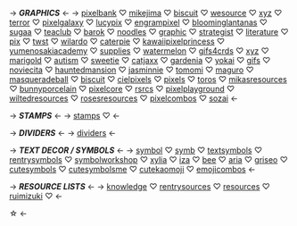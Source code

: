 -> ***GRAPHICS*** <-
->
[pixelbank](https://pixelbank.neocities.org/) ♡ [mikejima](https://mikejima.crd.co/) ♡ [biscuit](https://biscuit.crd.co/) ♡ [wesource](https://wesource.neocities.org/) ♡ [xyz](https://xyz.crd.co/) ♡ [terror](https://terror.crd.co/) ♡ [pixelgalaxy](pixelgalaxy) ♡ [lucypix](https://rentry.co/lucypix) ♡ [engrampixel](https://engrampixel.tumblr.com/tagged/gingers%20faves) ♡ [bloominglantanas](https://bloominglantanas.carrd.co/) ♡ [sugaa](https://sugaa.tumblr.com/post/70120611883/favicon-masterpost) ♡ [teaclub](https://teaclub.crd.co/) ♡ [barok](https://barok.crd.co/) ♡ [noodles](https://noodles.crd.co/) ♡ [graphic](https://graphic.neocities.org/directory.html) ♡ [strategist](https://strategist.neocities.org/) ♡ [literature](https://literature.crd.co/) ♡ [pix](https://pix.crd.co/) ♡ [twst](https://twst.ju.mp/) ♡ [wilardo](https://wilardo.crd.co) ♡ [caterpie](https://caterpie.crd.co/) ♡ [kawaiipixelprincess](https://kawaii-pixelprincess.tumblr.com/post/109172418601/navigation-buttons) ♡  [yumenosakiacademy](https://yumenosakiacademy.tumblr.com/stamps) ♡ [supplies](https://supplies.ju.mp/) ♡ [watermelon](https://watermelon.crd.co/) ♡ [gifs4crds](https://gifs4crds.carrd.co/) ♡ [xyz](https://xyz.crd.co) ♡ [marigold](https://marigold.crd.co/) ♡ [autism](https://autism.crd.co/) ♡ [sweetie](https://sweetie.crd.co/) ♡ [catjaxx](https://catjaxx.tumblr.com/) ♡ [gardenia](https://gardenia.ju.mp/) ♡ [yokai](https://yokai.crd.co/) ♡ [gifs](https://gifs.crd.co/) ♡ [noviecita](https://noviecita.crd.co/) ♡ [hauntedmansion](https://hauntedmansion.crd.co/) ♡ [jasminnie](http://jasminnie.weebly.com/dividers.html) ♡ [tomomi](https://tomomi.neocities.org/) ♡ [maguro](https://maguro.carrd.co/) ♡ [masqueradeball](https://rentry.co/masqueradeball) ♡ [biscuit](https://biscuit.crd.co) ♡ [cielpixels](https://rentry.co/cielpixels) ♡ [pixels](https://pixel.crd.co) ♡ [toros](https://toros.neocities.org/) ♡ [mikasresources](mikasresources) ♡ [bunnyporcelain](bunnyporcelain) ♡ [pixelcore](pixelcore) ♡ [rsrcs](rsrcs) ♡ [pixelplayground](pixelplayground) ♡ [wiltedresources](wiltedresources) ♡ [rosesresources](https://rentry.co/roses-resources) ♡ [pixelcombos](https://rentry.co/pixelcombos) ♡ [sozai](https://sozai.pooftie.me/)
<-

-> ***STAMPS*** <-
-> [stamps](https://rentry.co/stamps) ♡
<-

-> ***DIVIDERS*** <-
->
[dividers](https://dividers.carrd.co/)
<-

-> ***TEXT DECOR / SYMBOLS*** <-
->
[symbol](https://rentry.co/symbol) ♡ [symb](https://rentry.co/symb) ♡ [textsymbols](https://rentry.co/textsymbols) ♡ [rentrysymbols](https://rentry.co/rentrysymbols) ♡ [symbolworkshop](https://docs.google.com/document/d/1NoebAtfyruy9QrlFQBAEEtvyhKT3NJz_t53ryRRTj6E/edit) ♡ [xylia](https://docs.google.com/document/d/1raVEsyqZmtyvx3LyX9hjQSmXUtu8d-kZS9tZr0k2NQE/edit) ♡ [iza](https://docs.google.com/document/d/11zcxIS4ztm-KcGqFsV6IbrvMJLvWFIqE2qei2hKGuC8/edit) ♡ [bee](https://docs.google.com/document/u/0/d/1MVu-Lg9QSz0msQYVrBIOmfV02sGaD7YdO-dsUr3Ksfc) ♡ [aria](https://docs.google.com/document/d/1XGN4pNQ6sty3va9SMRrq5YwMV5Z0L2V6Hc3kkcESwDA/edit) ♡ [griseo](https://docs.google.com/document/d/1-UZT5-YzyBVecCPHiqsvYqqk6QfXEUDu49S3KIhuZqk/edit) ♡ [cutesymbols](https://www.cutesymbols.net/p/borders.html?m=1) ♡ [cutesymbolsme](https://cutesymbols.me/) ♡ [cutekaomoji](https://cutekaomoji.com/misc/sparkles/) ♡ [emojicombos](https://emojicombos.com/cute-symbols)
<-

-> ***RESOURCE LISTS*** <-
->
[knowledge](https://rentry.co/knowledge) ♡ [rentrysources](https://rentry.co/rentrysources) ♡ [resources](https://rentry.co/resources) ♡ [ruimizuki](https://rentry.co/ruimizuki) ♡
<-

 ☆ <-